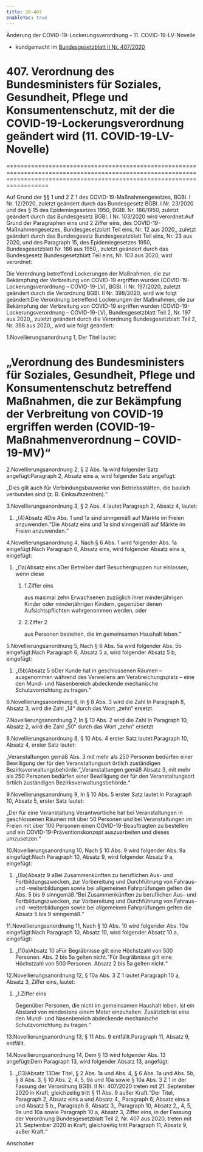 ```yaml
---
title: 20-407
enableToc: true
---
```


Änderung der COVID-19-Lockerungsverordnung – 11. COVID-19-LV-Novelle
* kundgemacht im [Bundesgesetzblatt II Nr. 407/2020](https://www.ris.bka.gv.at/eli/bgbl/II/2020/407)

# 407\. Verordnung des Bundesministers für Soziales, Gesundheit, Pflege und Konsumentenschutz, mit der die COVID-19-Lockerungsverordnung geändert wird (11. COVID-19-LV-Novelle)
==============================================================================================================================================================================

Auf Grund der §§ 1 und 2 Z 1 des COVID-19-Maßnahmengesetzes, BGBl. I Nr. 12/2020, zuletzt geändert durch das Bundesgesetz BGBl. I Nr. 23/2020 und des § 15 des Epidemiegesetzes 1950, BGBl. Nr. 186/1950, zuletzt geändert durch das Bundesgesetz BGBl. I Nr. 103/2020 wird verordnet:Auf Grund der Paragraphen eins und 2 Ziffer eins, des COVID-19-Maßnahmengesetzes, Bundesgesetzblatt Teil eins, Nr. 12 aus 2020,, zuletzt geändert durch das Bundesgesetz Bundesgesetzblatt Teil eins, Nr. 23 aus 2020, und des Paragraph 15, des Epidemiegesetzes 1950, Bundesgesetzblatt Nr. 186 aus 1950,, zuletzt geändert durch das Bundesgesetz Bundesgesetzblatt Teil eins, Nr. 103 aus 2020, wird verordnet:

Die Verordnung betreffend Lockerungen der Maßnahmen, die zur Bekämpfung der Verbreitung von COVID-19 ergriffen wurden (COVID-19-Lockerungsverordnung – COVID-19-LV), BGBl. II Nr. 197/2020, zuletzt geändert durch die Verordnung BGBl. II Nr. 398/2020, wird wie folgt geändert:Die Verordnung betreffend Lockerungen der Maßnahmen, die zur Bekämpfung der Verbreitung von COVID-19 ergriffen wurden (COVID-19-Lockerungsverordnung – COVID-19-LV), Bundesgesetzblatt Teil 2, Nr. 197 aus 2020,, zuletzt geändert durch die Verordnung Bundesgesetzblatt Teil 2, Nr. 398 aus 2020,, wird wie folgt geändert:

1.Novellierungsanordnung 1, Der Titel lautet:

„Verordnung des Bundesministers für Soziales, Gesundheit, Pflege und Konsumentenschutz betreffend Maßnahmen, die zur Bekämpfung der Verbreitung von COVID-19 ergriffen werden (COVID-19-Maßnahmenverordnung – COVID-19-MV)“
===========================================================================================================================================================================================================================

2.Novellierungsanordnung 2, § 2 Abs. 1a wird folgender Satz angefügt:Paragraph 2, Absatz eins a, wird folgender Satz angefügt:

„Dies gilt auch für Verbindungsbauwerke von Betriebsstätten, die baulich verbunden sind (z. B. Einkaufszentren).“

3.Novellierungsanordnung 3, § 2 Abs. 4 lautet:Paragraph 2, Absatz 4, lautet:

1.  „(4)Absatz 4Die Abs. 1 und 1a sind sinngemäß auf Märkte im Freien anzuwenden.“Die Absatz eins und 1a sind sinngemäß auf Märkte im Freien anzuwenden.“
    

4.Novellierungsanordnung 4, Nach § 6 Abs. 1 wird folgender Abs. 1a eingefügt:Nach Paragraph 6, Absatz eins, wird folgender Absatz eins a, eingefügt:

1.  „(1a)Absatz eins aDer Betreiber darf Besuchergruppen nur einlassen, wenn diese
    
    1.  1.Ziffer eins
        
        aus maximal zehn Erwachsenen zuzüglich ihrer minderjährigen Kinder oder minderjährigen Kindern, gegenüber denen Aufsichtspflichten wahrgenommen werden, oder
        
    2.  2.Ziffer 2
        
        aus Personen bestehen, die im gemeinsamen Haushalt leben.“
        
    

5.Novellierungsanordnung 5, Nach § 6 Abs. 5a wird folgender Abs. 5b eingefügt:Nach Paragraph 6, Absatz 5 a, wird folgender Absatz 5 b, eingefügt:

1.  „(5b)Absatz 5 bDer Kunde hat in geschlossenen Räumen – ausgenommen während des Verweilens am Verabreichungsplatz – eine den Mund- und Nasenbereich abdeckende mechanische Schutzvorrichtung zu tragen.“
    

6.Novellierungsanordnung 6, In § 8 Abs. 3 wird die Zahl In Paragraph 8, Absatz 3, wird die Zahl „14“ durch das Wort „zehn“ ersetzt.

7.Novellierungsanordnung 7, In § 10 Abs. 2 wird die Zahl In Paragraph 10, Absatz 2, wird die Zahl „50“ durch das Wort „zehn“ ersetzt

8.Novellierungsanordnung 8, § 10 Abs. 4 erster Satz lautet:Paragraph 10, Absatz 4, erster Satz lautet:

„Veranstaltungen gemäß Abs. 3 mit mehr als 250 Personen bedürfen einer Bewilligung der für den Veranstaltungsort örtlich zuständigen Bezirksverwaltungsbehörde.“„Veranstaltungen gemäß Absatz 3, mit mehr als 250 Personen bedürfen einer Bewilligung der für den Veranstaltungsort örtlich zuständigen Bezirksverwaltungsbehörde.“

9.Novellierungsanordnung 9, In § 10 Abs. 5 erster Satz lautet:In Paragraph 10, Absatz 5, erster Satz lautet:

„Der für eine Veranstaltung Verantwortliche hat bei Veranstaltungen in geschlossenen Räumen mit über 50 Personen und bei Veranstaltungen im Freien mit über 100 Personen einen COVID-19-Beauftragten zu bestellen und ein COVID-19-Präventionskonzept auszuarbeiten und dieses umzusetzen.“

10.Novellierungsanordnung 10, Nach § 10 Abs. 9 wird folgender Abs. 9a eingefügt:Nach Paragraph 10, Absatz 9, wird folgender Absatz 9 a, eingefügt:

1.  „(9a)Absatz 9 aBei Zusammenkünften zu beruflichen Aus- und Fortbildungszwecken, zur Vorbereitung und Durchführung von Fahraus- und -weiterbildungen sowie bei allgemeinen Fahrprüfungen gelten die Abs. 5 bis 9 sinngemäß.“Bei Zusammenkünften zu beruflichen Aus- und Fortbildungszwecken, zur Vorbereitung und Durchführung von Fahraus- und -weiterbildungen sowie bei allgemeinen Fahrprüfungen gelten die Absatz 5 bis 9 sinngemäß.“
    

11.Novellierungsanordnung 11, Nach § 10 Abs. 10 wird folgender Abs. 10a eingefügt:Nach Paragraph 10, Absatz 10, wird folgender Absatz 10 a, eingefügt:

1.  „(10a)Absatz 10 aFür Begräbnisse gilt eine Höchstzahl von 500 Personen. Abs. 2 bis 5a gelten nicht.“Für Begräbnisse gilt eine Höchstzahl von 500 Personen. Absatz 2 bis 5a gelten nicht.“
    

12.Novellierungsanordnung 12, § 10a Abs. 3 Z 1 lautet:Paragraph 10 a, Absatz 3, Ziffer eins, lautet:

1.  „1.Ziffer eins
    
    Gegenüber Personen, die nicht im gemeinsamen Haushalt leben, ist ein Abstand von mindestens einem Meter einzuhalten. Zusätzlich ist eine den Mund- und Nasenbereich abdeckende mechanische Schutzvorrichtung zu tragen.“
    

13.Novellierungsanordnung 13, § 11 Abs. 9 entfällt.Paragraph 11, Absatz 9, entfällt.

14.Novellierungsanordnung 14, Dem § 13 wird folgender Abs. 13 angefügt:Dem Paragraph 13, wird folgender Absatz 13, angefügt:

1.  „(13)Absatz 13Der Titel, § 2 Abs. 1a und Abs. 4, § 6 Abs. 1a und Abs. 5b, § 8 Abs. 3, § 10 Abs. 2, 4, 5, 9a und 10a sowie § 10a Abs. 3 Z 1 in der Fassung der Verordnung BGBl. II Nr. 407/2020 treten mit 21. September 2020 in Kraft; gleichzeitig tritt § 11 Abs. 9 außer Kraft.“Der Titel, Paragraph 2, Absatz eins a und Absatz 4,, Paragraph 6, Absatz eins a und Absatz 5 b,, Paragraph 8, Absatz 3,, Paragraph 10, Absatz 2,, 4, 5, 9a und 10a sowie Paragraph 10 a, Absatz 3, Ziffer eins, in der Fassung der Verordnung Bundesgesetzblatt Teil 2, Nr. 407 aus 2020, treten mit 21. September 2020 in Kraft; gleichzeitig tritt Paragraph 11, Absatz 9, außer Kraft.“
    

Anschober

